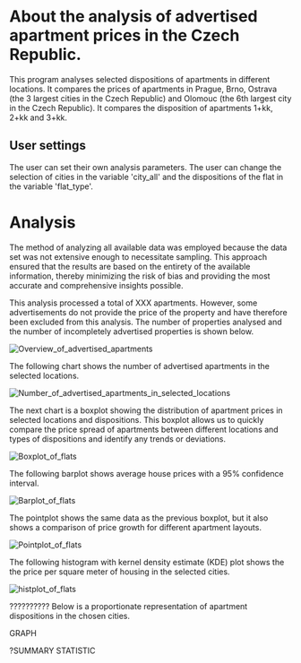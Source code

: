 # About the analysis of advertised apartment prices in the Czech Republic.

This program analyses selected dispositions of apartments in different locations. It compares the prices of apartments in Prague, Brno, Ostrava (the 3 largest cities in the Czech Republic) and Olomouc (the 6th largest city in the Czech Republic). It compares the disposition of apartments 1+kk, 2+kk and 3+kk.

## User settings
The user can set their own analysis parameters. The user can change the selection of cities in the variable 'city_all' and the dispositions of the flat in the variable 'flat_type'.

# Analysis 
The method of analyzing all available data was employed because the data set was not extensive enough to necessitate sampling. This approach ensured that the results are based on the entirety of the available information, thereby minimizing the risk of bias and providing the most accurate and comprehensive insights possible.

This analysis processed a total of XXX apartments. However, some advertisements do not provide the price of the property and have therefore been excluded from this analysis. The number of properties analysed and the number of incompletely advertised properties is shown below.

![Overview_of_advertised_apartments](https://github.com/Libre89/Apartment_price_analysis/assets/101059017/57779619-1022-41b7-9d35-1cf321973ecb)

The following chart shows the number of advertised apartments in the selected locations.

![Number_of_advertised_apartments_in_selected_locations](https://github.com/Libre89/Apartment_price_analysis/assets/101059017/ea151214-a2d3-4897-b9c8-f09562926cd8)

The next chart is a boxplot showing the distribution of apartment prices in selected locations and dispositions. This boxplot allows us to quickly compare the price spread of apartments between different locations and types of dispositions and identify any trends or deviations.

![Boxplot_of_flats](https://github.com/Libre89/Apartment_price_analysis/assets/101059017/9ab6d251-6e9d-46b0-b686-995f76f1a7a5)

The following barplot shows average house prices with a 95% confidence interval.

![Barplot_of_flats](https://github.com/Libre89/Apartment_price_analysis/assets/101059017/3ae8e20a-3333-44b1-974c-a7072c719d2b)

The pointplot shows the same data as the previous boxplot, but it also shows a comparison of price growth for different apartment layouts. 

![Pointplot_of_flats](https://github.com/Libre89/Apartment_price_analysis/assets/101059017/b81b90dc-8acd-4e7e-b254-ccc1fa9de57f)

The following histogram with kernel density estimate (KDE) plot shows the the price per square meter of housing in the selected cities.

![histplot_of_flats](https://github.com/Libre89/Apartment_price_analysis/assets/101059017/2747296f-2d1a-4727-9c7a-1401c3a825d8)










??????????
Below is a proportionate representation of apartment dispositions in the chosen cities.

GRAPH

?SUMMARY STATISTIC


